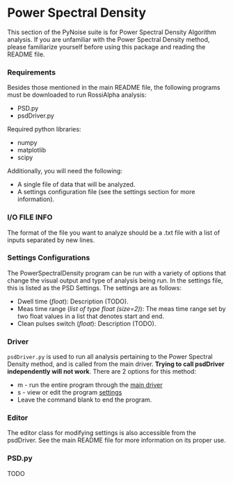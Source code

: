 # Power Spectral Density

This section of the PyNoise suite is for Power Spectral Density Algorithm analysis. If you are unfamiliar with the Power Spectral Density method, please familiarize yourself before using this package and reading the README file.



### Requirements

Besides those mentioned in the main README file, the following programs must be downloaded to run RossiAlpha analysis:
* PSD.py
* psdDriver.py

Required python libraries:  
* numpy   
* matplotlib   
* scipy

Additionally, you will need the following:
* A single file of data that will be analyzed.
* A settings configuration file (see the settings section for more information).



### I/O FILE INFO

The format of the file you want to analyze should be a .txt file with a list of inputs separated by new lines.



### Settings Configurations

The PowerSpectralDensity program can be run with a variety of options that change the visual output and type of analysis being run. In the settings file, this is listed as the PSD Settings. The settings are as follows: 
* Dwell time (*float*): Description  (TODO).
* Meas time range (*list of type float (size=2)*): The meas time range set by two float values in a list that denotes start and end.
* Clean pulses switch (*float*): Description  (TODO).


### Driver
```psdDriver.py``` is used to run all analysis pertaining to the Power Spectral Density method, and is called from the main driver. **Trying to call psdDriver independently will not work**. 
There are 2 options for this method:  
* m - run the entire program through the [main driver](#main)
* s - view or edit the program [settings](#settings-configurations)
* Leave the command blank to end the program.


### Editor
The editor class for modifying settings is also accessible from the psdDriver. See the main README file for more information on its proper use.


### PSD.py

TODO

